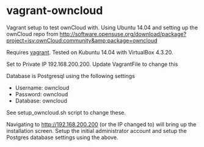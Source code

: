 vagrant-owncloud
================

Vagrant setup to test ownCloud with.  Using Ubuntu 14.04 and setting up the ownCloud repo from http://software.opensuse.org/download/package?project=isv:ownCloud:community&amp;package=owncloud

Requires [vagrant](https://www.vagrantup.com/).  Tested on Kubuntu 14.04 with VirtualBox 4.3.20.

Set to Private IP 192.168.200.200. Update VagrantFile to change this

Database is Postgresql using the following settings
- Username: owncloud
- Password: owncloud
- Database: owncloud

See setup_owncloud.sh script to change these.  

Navigating to http://192.168.200.200 (or the IP changed to) will bring up the installation screen. Setup the initial administrator account and setup the Postgres database settings using the above.
